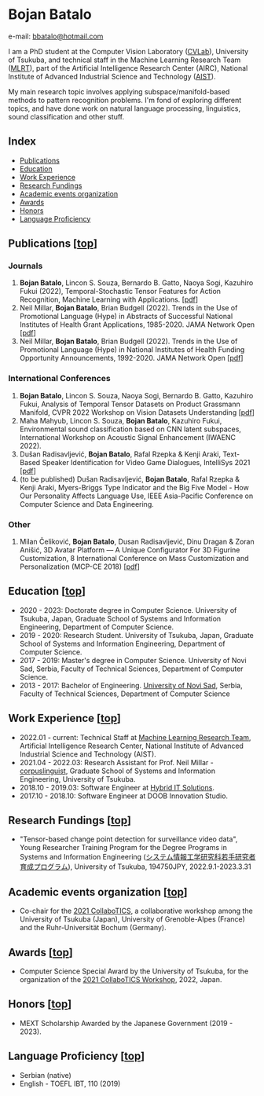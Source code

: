 # Bojan Batalo

e-mail: bbatalo@hotmail.com

I am a PhD student at the Computer Vision Laboratory ([CVLab](https://en.home.cvlab.cs.tsukuba.ac.jp/)), University of Tsukuba, and technical staff in the Machine Learning Research Team ([MLRT](https://www.airc.aist.go.jp/en/mlrt/)), part of the Artificial Intelligence Research Center (AIRC), National Institute of Advanced Industrial Science and Technology ([AIST](https://www.aist.go.jp/index_en.html)).

My main research topic involves applying subspace/manifold-based methods to pattern recognition problems. I'm fond of exploring different topics, and have done work on natural language processing, linguistics, sound classification and other stuff.

## Index

- [Publications](#publications-top)
- [Education](#education-top)
- [Work Experience](#work-experience-top)
- [Research Fundings](#research-fundings-top)
- [Academic events organization](#academic-events-organization-top)
- [Awards](#awards-top)
- [Honors](#honors-top)
- [Language Proficiency](#language-proficiency-top)

## Publications [[top](#bojan-batalo)]

### Journals

1. **Bojan Batalo**, Lincon S. Souza, Bernardo B. Gatto, Naoya Sogi, Kazuhiro Fukui (2022), Temporal-Stochastic Tensor Features for Action Recognition, Machine Learning with Applications. [[pdf](https://www.sciencedirect.com/science/article/pii/S2666827022000822?via%3Dihub)]
2. Neil Millar, **Bojan Batalo**, Brian Budgell (2022). Trends in the Use of Promotional Language (Hype) in Abstracts of Successful National Institutes of Health Grant Applications, 1985-2020. JAMA Network Open [[pdf](https://jamanetwork.com/journals/jamanetworkopen/article-abstract/2795635)]
3. Neil Millar, **Bojan Batalo**, Brian Budgell (2022). Trends in the Use of Promotional Language (Hype) in National Institutes of Health Funding Opportunity Announcements, 1992-2020. JAMA Network Open [[pdf](https://jamanetwork.com/journals/jamanetworkopen/fullarticle/2798831)]

### International Conferences

1. **Bojan Batalo**, Lincon S. Souza, Naoya Sogi, Bernardo B. Gatto, Kazuhiro Fukui, Analysis of Temporal Tensor Datasets on Product Grassmann Manifold, CVPR 2022 Workshop on Vision Datasets Understanding [[pdf](https://jamanetwork.com/journals/jamanetworkopen/article-abstract/2795635)]
2. Maha Mahyub, Lincon S. Souza, **Bojan Batalo**, Kazuhiro Fukui, Environmental sound classification based on CNN latent subspaces, International Workshop on Acoustic Signal Enhancement (IWAENC 2022).
3. Dušan Radisavljević, **Bojan Batalo**, Rafal Rzepka & Kenji Araki, Text-Based Speaker Identification for Video Game Dialogues, IntelliSys 2021 [[pdf](https://link.springer.com/chapter/10.1007/978-3-030-82199-9_4)]
4. (to be published) Dušan Radisavljević, **Bojan Batalo**, Rafal Rzepka & Kenji Araki, Myers-Briggs Type Indicator and the Big Five Model - How Our Personality Affects Language Use, IEEE Asia-Pacific Conference on Computer Science and Data Engineering.


### Other

1. Milan Čeliković, **Bojan Batalo**, Dusan Radisavljević, Dinu Dragan & Zoran Anišić, 3D Avatar Platform — A Unique Configurator For 3D Figurine Customization, 8 International Conference on Mass Customization and Personalization (MCP-CE 2018) [[pdf](https://mcp-ce.org/wp-content/uploads/proceedings/2018/12_celikovic.pdf)]

## Education [[top](#bojan-batalo)]

- 2020 - 2023: Doctorate degree in Computer Science. University of Tsukuba, Japan, Graduate School of Systems and Information Engineering, Department of Computer Science.
- 2019 - 2020: Research Student. University of Tsukuba, Japan, Graduate School of Systems and Information Engineering, Department of Computer Science.
- 2017 - 2019: Master's degree in Computer Science. University of Novi Sad, Serbia, Faculty of Technical Sciences, Department of Computer Science.
- 2013 - 2017: Bachelor of Engineering. [University of Novi Sad](https://www.uns.ac.rs/index.php/en/), Serbia, Faculty of Technical Sciences, Department of Computer Science

## Work Experience [[top](#bojan-batalo)]

- 2022.01 - current: Technical Staff at [Machine Learning Research Team](https://www.airc.aist.go.jp/en/mlrt/), Artificial Intelligence Research Center, National Institute of Advanced Industrial Science and Technology (AIST).
- 2021.04 - 2022.03: Research Assistant for Prof. Neil Millar - [corpuslinguist](http://www.corpuslinguist.com/index.html), Graduate School of Systems and Information Engineering, University of Tsukuba.
- 2018.10 - 2019.03: Software Engineer at [Hybrid IT Solutions](https://hybrid-it.rs/).
- 2017.10 - 2018.10: Software Engineer at DOOB Innovation Studio.

## Research Fundings [[top](#bojan-batalo)]

- "Tensor-based change point detection for surveillance video data", Young Researcher Training Program for the Degree Programs in Systems and Information Engineering ([システム情報工学研究科若手研究者育成プログラム](https://www.sie.tsukuba.ac.jp/edu/re_program/)), University of Tsukuba, 194750JPY, 2022.9.1-2023.3.31

## Academic events organization [[top](#bojan-batalo)]

- Co-chair for the [2021 CollaboTICS](https://collabotics2021.github.io/index.html), a collaborative workshop among the University of Tsukuba (Japan), University of Grenoble-Alpes (France) and the Ruhr-Universität Bochum (Germany).

## Awards [[top](#bojan-batalo)]

- Computer Science Special Award by the University of Tsukuba, for the organization of the [2021 CollaboTICS Workshop](#academic-events-organization), 2022, Japan.

## Honors [[top](#bojan-batalo)]

- MEXT Scholarship Awarded by the Japanese Government (2019 - 2023).

## Language Proficiency [[top](#bojan-batalo)]

- Serbian (native)
- English - TOEFL IBT, 110 (2019)

